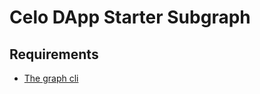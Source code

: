 # Celo DApp Starter Subgraph

## Requirements

- [The graph cli](https://www.npmjs.com/package/@graphprotocol/graph-cli)